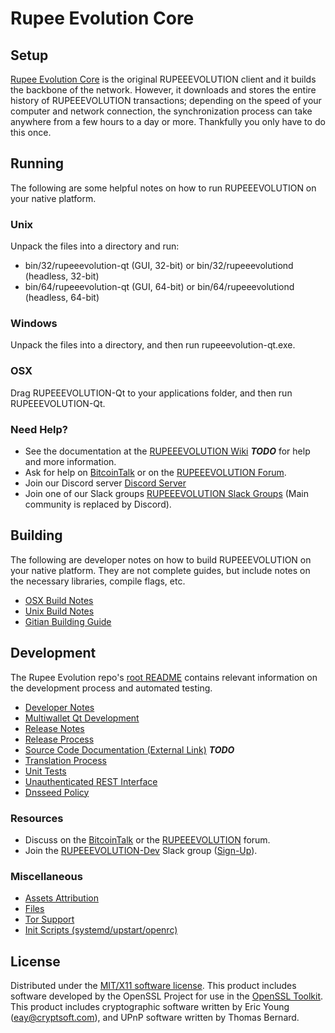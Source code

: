 Rupee Evolution Core
=====================

Setup
---------------------
[Rupee Evolution Core](http://rupee.io/wallet) is the original RUPEEEVOLUTION client and it builds the backbone of the network. However, it downloads and stores the entire history of RUPEEEVOLUTION transactions; depending on the speed of your computer and network connection, the synchronization process can take anywhere from a few hours to a day or more. Thankfully you only have to do this once.

Running
---------------------
The following are some helpful notes on how to run RUPEEEVOLUTION on your native platform.

### Unix

Unpack the files into a directory and run:

- bin/32/rupeeevolution-qt (GUI, 32-bit) or bin/32/rupeeevolutiond (headless, 32-bit)
- bin/64/rupeeevolution-qt (GUI, 64-bit) or bin/64/rupeeevolutiond (headless, 64-bit)

### Windows

Unpack the files into a directory, and then run rupeeevolution-qt.exe.

### OSX

Drag RUPEEEVOLUTION-Qt to your applications folder, and then run RUPEEEVOLUTION-Qt.

### Need Help?

* See the documentation at the [RUPEEEVOLUTION Wiki](https://en.bitcoin.it/wiki/Main_Page) ***TODO***
for help and more information.
* Ask for help on [BitcoinTalk](https://bitcointalk.org/index.php?topic=1262920.0) or on the [RUPEEEVOLUTION Forum](http://forum.rupee.io/).
* Join our Discord server [Discord Server](https://discord.rupee.io)
* Join one of our Slack groups [RUPEEEVOLUTION Slack Groups](https://rupee.io/slack-logins/) (Main community is replaced by Discord).

Building
---------------------
The following are developer notes on how to build RUPEEEVOLUTION on your native platform. They are not complete guides, but include notes on the necessary libraries, compile flags, etc.

- [OSX Build Notes](build-osx.md)
- [Unix Build Notes](build-unix.md)
- [Gitian Building Guide](gitian-building.md)

Development
---------------------
The Rupee Evolution repo's [root README](https://github.com/RUPEEEVOLUTION-Project/RUPEEEVOLUTION/blob/master/README.md) contains relevant information on the development process and automated testing.

- [Developer Notes](developer-notes.md)
- [Multiwallet Qt Development](multiwallet-qt.md)
- [Release Notes](release-notes.md)
- [Release Process](release-process.md)
- [Source Code Documentation (External Link)](https://dev.visucore.com/bitcoin/doxygen/) ***TODO***
- [Translation Process](translation_process.md)
- [Unit Tests](unit-tests.md)
- [Unauthenticated REST Interface](REST-interface.md)
- [Dnsseed Policy](dnsseed-policy.md)

### Resources

* Discuss on the [BitcoinTalk](https://bitcointalk.org/index.php?topic=1262920.0) or the [RUPEEEVOLUTION](http://forum.rupee.io/) forum.
* Join the [RUPEEEVOLUTION-Dev](https://rupeeevolution-dev.slack.com/) Slack group ([Sign-Up](https://rupeeevolution-dev.herokuapp.com/)).

### Miscellaneous
- [Assets Attribution](assets-attribution.md)
- [Files](files.md)
- [Tor Support](tor.md)
- [Init Scripts (systemd/upstart/openrc)](init.md)

License
---------------------
Distributed under the [MIT/X11 software license](http://www.opensource.org/licenses/mit-license.php).
This product includes software developed by the OpenSSL Project for use in the [OpenSSL Toolkit](https://www.openssl.org/). This product includes
cryptographic software written by Eric Young ([eay@cryptsoft.com](mailto:eay@cryptsoft.com)), and UPnP software written by Thomas Bernard.

